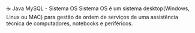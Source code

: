 ☕ Java MySQL - Sistema OS
Sistema OS é um sistema desktop(Windows, Linux ou MAC) para gestão de ordem de serviços de uma assistência técnica de computadores, notebooks e periféricos.
